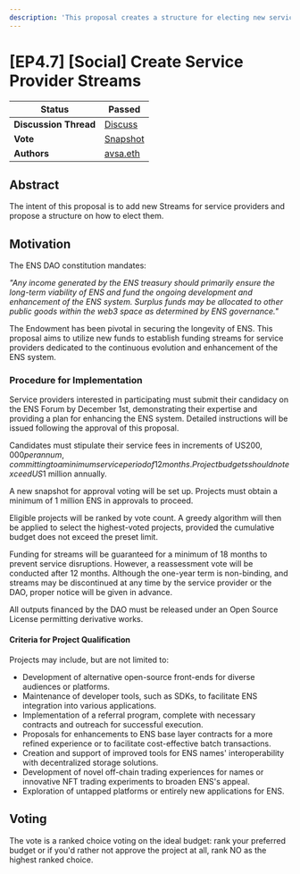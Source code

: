 ```yaml
---
description: 'This proposal creates a structure for electing new service providers for the DAO'
---
```


# \[EP4.7] \[Social] Create Service Provider Streams



| **Status**            | Passed                                                                                                                 |
| --------------------- | ---------------------------------------------------------------------------------------------------------------------- |
| **Discussion Thread** | [Discuss](https://discuss.ens.domains/t/ep4-6-create-provider-streams-is-now-live-on-snapshot/18091)               |
| **Vote**              | [Snapshot](https://snapshot.org/#/ens.eth/proposal/0x5748982aed143f51333befbc6cc490116648b85a2b0212fdfaf3ab848932c7ae) |
| **Authors**           | [avsa.eth](https://mirror.xyz/avsa.eth)                                                                               |

## Abstract

The intent of this proposal is to add new Streams for service providers and propose a structure on how to elect them.

## Motivation

The ENS DAO constitution mandates:

*"Any income generated by the ENS treasury should primarily ensure the long-term viability of ENS and fund the ongoing development and enhancement of the ENS system. Surplus funds may be allocated to other public goods within the web3 space as determined by ENS governance."*

The Endowment has been pivotal in securing the longevity of ENS. This proposal aims to utilize new funds to establish funding streams for service providers dedicated to the continuous evolution and enhancement of the ENS system.

### **Procedure for Implementation**

Service providers interested in participating must submit their candidacy on the ENS Forum by December 1st, demonstrating their expertise and providing a plan for enhancing the ENS system. Detailed instructions will be issued following the approval of this proposal.

Candidates must stipulate their service fees in increments of US$200,000 per annum, committing to a minimum service period of 12 months. Project budgets should not exceed US$1 million annually.

A new snapshot for approval voting will be set up. Projects must obtain a minimum of 1 million ENS in approvals to proceed.

Eligible projects will be ranked by vote count. A greedy algorithm will then be applied to select the highest-voted projects, provided the cumulative budget does not exceed the preset limit.

Funding for streams will be guaranteed for a minimum of 18 months to prevent service disruptions. However, a reassessment vote will be conducted after 12 months. Although the one-year term is non-binding, and streams may be discontinued at any time by the service provider or the DAO, proper notice will be given in advance.

All outputs financed by the DAO must be released under an Open Source License permitting derivative works.

#### **Criteria for Project Qualification**

Projects may include, but are not limited to:

- Development of alternative open-source front-ends for diverse audiences or platforms.
- Maintenance of developer tools, such as SDKs, to facilitate ENS integration into various applications.
- Implementation of a referral program, complete with necessary contracts and outreach for successful execution.
- Proposals for enhancements to ENS base layer contracts for a more refined experience or to facilitate cost-effective batch transactions.
- Creation and support of improved tools for ENS names' interoperability with decentralized storage solutions.
- Development of novel off-chain trading experiences for names or innovative NFT trading experiments to broaden ENS's appeal.
- Exploration of untapped platforms or entirely new applications for ENS.

  
## Voting

The vote is a ranked choice voting on the ideal budget: rank your preferred budget or if you'd rather not approve the project at all, rank NO as the highest ranked choice.
